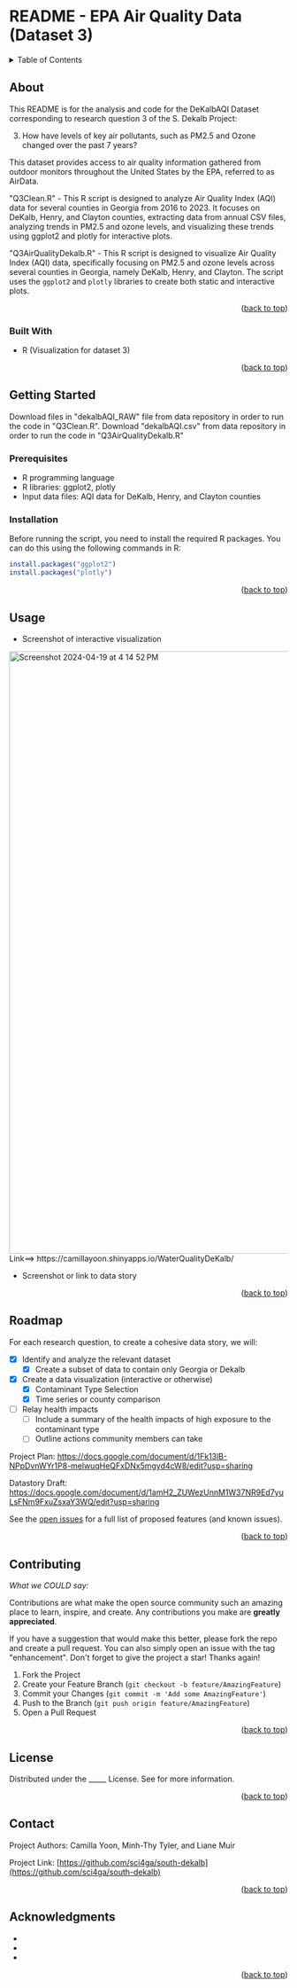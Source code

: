 # README - EPA Air Quality Data (Dataset 3)

<!-- TABLE OF CONTENTS -->
<details>
  <summary>Table of Contents</summary>
  <ol>
    <li>
      <a href="#about-the-project">About The Project</a>
      <ul>
        <li><a href="#built-with">Built With</a></li>
      </ul>
    </li>
    <li>
      <a href="#getting-started">Getting Started</a>
      <ul>
        <li><a href="#prerequisites">Prerequisites</a></li>
        <li><a href="#installation">Installation</a></li>
      </ul>
    </li>
    <li><a href="#usage">Usage</a></li>
    <li><a href="#roadmap">Roadmap</a></li>
    <li><a href="#contributing">Contributing</a></li>
    <li><a href="#license">License</a></li>
    <li><a href="#contact">Contact</a></li>
    <li><a href="#acknowledgments">Acknowledgments</a></li>
  </ol>
</details>


<!-- ABOUT THE PROJECT -->
## About

This README is for the analysis and code for the DeKalbAQI Dataset corresponding to research question 3 of the S. Dekalb Project:


3. How have levels of key air pollutants, such as PM2.5 and Ozone changed over the past 7 years?

This dataset provides access to air quality information gathered from outdoor monitors throughout the United States by the EPA, referred to as AirData.

"Q3Clean.R" - This R script is designed to analyze Air Quality Index (AQI) data for several counties in Georgia from 2016 to 2023. It focuses on DeKalb, Henry, and Clayton counties, extracting data from annual CSV files, analyzing trends in PM2.5 and ozone levels, and visualizing these trends using ggplot2 and plotly for interactive plots.

"Q3AirQualityDekalb.R" - This R script is designed to visualize Air Quality Index (AQI) data, specifically focusing on PM2.5 and ozone levels across several counties in Georgia, namely DeKalb, Henry, and Clayton. The script uses the `ggplot2` and `plotly` libraries to create both static and interactive plots.



<p align="right">(<a href="#readme-top">back to top</a>)</p>
 

### Built With

- R (Visualization for dataset 3)

<p align="right">(<a href="#readme-top">back to top</a>)</p>



<!-- GETTING STARTED -->
## Getting Started

Download files in "dekalbAQI_RAW" file from data repository in order to run the code in "Q3Clean.R".
Download "dekalbAQI.csv" from data repository in order to run the code in "Q3AirQualityDekalb.R"

### Prerequisites

* R programming language
* R libraries: ggplot2, plotly
* Input data files: AQI data for DeKalb, Henry, and Clayton counties


### Installation

Before running the script, you need to install the required R packages. You can do this using the following commands in R:

```R
install.packages("ggplot2")
install.packages("plotly")
```
<p align="right">(<a href="#readme-top">back to top</a>)</p>



<!-- USAGE EXAMPLES -->
## Usage

- Screenshot of interactive visualization
<img width="1087" alt="Screenshot 2024-04-19 at 4 14 52 PM" src="https://github.com/sci4ga/south-dekalb/assets/156953490/3e96e984-5e7f-4c98-81df-12c3068da605">
Link==> https://camillayoon.shinyapps.io/WaterQualityDeKalb/ 

- Screenshot or link to data story

<p align="right">(<a href="#readme-top">back to top</a>)</p>



<!-- ROADMAP -->
## Roadmap

For each research question, to create a cohesive data story, we will:
- [x] Identify and analyze the relevant dataset
    - [x] Create a subset of data to contain only Georgia or Dekalb
- [x] Create a data visualization (interactive or otherwise)
    - [x] Contaminant Type Selection
    - [x] Time series or county comparison
- [ ] Relay health impacts
    - [ ] Include a summary of the health impacts of high exposure to the contaminant type
    - [ ] Outline actions community members can take
     
Project Plan: https://docs.google.com/document/d/1Fk13lB-NPpDvnWYr1P8-melwuqHeQFxDNx5mgyd4cW8/edit?usp=sharing

Datastory Draft: https://docs.google.com/document/d/1amH2_ZUWezUnnM1W37NR9Ed7yuLsFNm9FxuZsxaY3WQ/edit?usp=sharing

See the [open issues](https://github.com/sci4ga/south-dekalb/issues) for a full list of proposed features (and known issues).

<p align="right">(<a href="#readme-top">back to top</a>)</p>



<!-- CONTRIBUTING -->
## Contributing

*What we COULD say:*

Contributions are what make the open source community such an amazing place to learn, inspire, and create. Any contributions you make are **greatly appreciated**.

If you have a suggestion that would make this better, please fork the repo and create a pull request. You can also simply open an issue with the tag "enhancement".
Don't forget to give the project a star! Thanks again!

1. Fork the Project
2. Create your Feature Branch (`git checkout -b feature/AmazingFeature`)
3. Commit your Changes (`git commit -m 'Add some AmazingFeature'`)
4. Push to the Branch (`git push origin feature/AmazingFeature`)
5. Open a Pull Request

<p align="right">(<a href="#readme-top">back to top</a>)</p>



<!-- LICENSE -->
## License

Distributed under the _____ License. See  for more information.

<p align="right">(<a href="#readme-top">back to top</a>)</p>



<!-- CONTACT -->
## Contact

Project Authors: Camilla Yoon, Minh-Thy Tyler, and Liane Muir

Project Link: [https://github.com/sci4ga/south-dekalb](https://github.com/sci4ga/south-dekalb)

<p align="right">(<a href="#readme-top">back to top</a>)</p>



<!-- ACKNOWLEDGMENTS -->
## Acknowledgments

* []()
* []()
* []()

<p align="right">(<a href="#readme-top">back to top</a>)</p>


